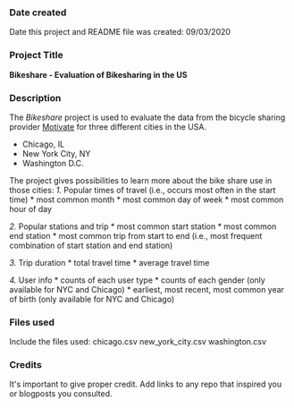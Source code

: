 ### Date created
Date this project and README file was created:
09/03/2020

### Project Title
**Bikeshare - Evaluation of Bikesharing in the US**
### Description
The *Bikeshare* project is used to evaluate the data from the bicycle sharing provider [Motivate](https://www.motivateco.com/) for three different cities in the USA.
* Chicago, IL
* New York City, NY
* Washington D.C.

The project gives possibilities to learn more about the bike share use in those cities:
*1.* Popular times of travel (i.e., occurs most often in the start time)
    * most common month
    * most common day of week
    * most common hour of day

*2.* Popular stations and trip
    * most common start station
    * most common end station
    * most common trip from start to end (i.e., most frequent combination of start station and end station)

*3.* Trip duration
    * total travel time
    * average travel time

*4.* User info
    * counts of each user type
    * counts of each gender (only available for NYC and Chicago)
    * earliest, most recent, most common year of birth (only available for NYC and Chicago)

### Files used
Include the files used:
chicago.csv
new_york_city.csv
washington.csv

### Credits
It's important to give proper credit. Add links to any repo that inspired you or blogposts you consulted.
